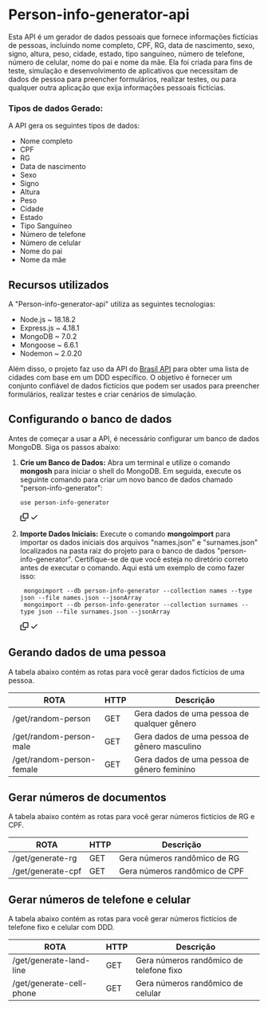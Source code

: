 <h1>Person-info-generator-api</h1>

<p>Esta API é um gerador de dados pessoais que fornece informações fictícias de pessoas, incluindo nome completo, CPF, RG, data de nascimento, sexo, signo, altura, peso, cidade, estado, tipo sanguíneo, número de telefone, número de celular, nome do pai e nome da mãe. Ela foi criada para fins de teste, simulação e desenvolvimento de aplicativos que necessitam de dados de pessoa para preencher formulários, realizar testes, ou para qualquer outra aplicação que exija informações pessoais fictícias.</p>

<h3>Tipos de dados Gerado:</h3>
<p>A API gera os seguintes tipos de dados:</p>
<ul>
    <li>Nome completo</li>
    <li>CPF</li>
    <li>RG</li>
    <li>Data de nascimento</li>
    <li>Sexo</li>
    <li>Signo</li>
    <li>Altura</li>
    <li>Peso</li>
    <li>Cidade</li>
    <li>Estado</li>
    <li>Tipo Sanguíneo</li>
    <li>Número de telefone</li>
    <li>Número de celular</li>
    <li>Nome do pai</li>
    <li>Nome da mãe</li>
</ul>


<h2>Recursos utilizados</h2>
<p>A "Person-info-generator-api" utiliza as seguintes tecnologias:</p>
<ul>
    <li>Node.js ~ 18.18.2</li>
    <li>Express.js ~ 4.18.1</li>
    <li>MongoDB ~ 7.0.2</li>
    <li>Mongoose ~ 6.6.1</li>
    <li>Nodemon ~ 2.0.20</li>
</ul>

<p>Além disso, o projeto faz uso da API do <a href="https://brasilapi.com.br/docs#tag/DDD">Brasil API</a> para obter uma lista de cidades com base em um DDD específico. O objetivo é fornecer um conjunto confiável de dados fictícios que podem ser usados para preencher formulários, realizar testes e criar cenários de simulação.</p>

<h2>Configurando o banco de dados</h2>
<p>Antes de começar a usar a API, é necessário configurar um banco de dados MongoDB. Siga os passos abaixo:
</p>
<ol>
    <li>
        <p><strong>Crie um Banco de Dados:</strong>
            Abra um terminal e utilize o comando <strong>mongosh</strong> para iniciar o shell do MongoDB. Em seguida, execute os seguinte comando para criar um novo banco de dados chamado "person-info-generator":
        </p>
        <div class="snippet-clipboard-content notranslate position-relative overflow-auto"><pre class="notranslate"><code>use person-info-generator
</code></pre><div class="zeroclipboard-container position-absolute right-0 top-0">
    <clipboard-copy aria-label="Copy" class="ClipboardButton btn js-clipboard-copy m-2 p-0 tooltipped-no-delay" data-copy-feedback="Copied!" data-tooltip-direction="w" value="gulp" tabindex="0" role="button" style="display: inherit;">
      <svg aria-hidden="true" height="16" viewBox="0 0 16 16" version="1.1" width="16" data-view-component="true" class="octicon octicon-copy js-clipboard-copy-icon m-2">
    <path d="M0 6.75C0 5.784.784 5 1.75 5h1.5a.75.75 0 0 1 0 1.5h-1.5a.25.25 0 0 0-.25.25v7.5c0 .138.112.25.25.25h7.5a.25.25 0 0 0 .25-.25v-1.5a.75.75 0 0 1 1.5 0v1.5A1.75 1.75 0 0 1 9.25 16h-7.5A1.75 1.75 0 0 1 0 14.25Z"></path><path d="M5 1.75C5 .784 5.784 0 6.75 0h7.5C15.216 0 16 .784 16 1.75v7.5A1.75 1.75 0 0 1 14.25 11h-7.5A1.75 1.75 0 0 1 5 9.25Zm1.75-.25a.25.25 0 0 0-.25.25v7.5c0 .138.112.25.25.25h7.5a.25.25 0 0 0 .25-.25v-7.5a.25.25 0 0 0-.25-.25Z"></path>
</svg>
      <svg aria-hidden="true" height="16" viewBox="0 0 16 16" version="1.1" width="16" data-view-component="true" class="octicon octicon-check js-clipboard-check-icon color-fg-success d-none m-2">
    <path d="M13.78 4.22a.75.75 0 0 1 0 1.06l-7.25 7.25a.75.75 0 0 1-1.06 0L2.22 9.28a.751.751 0 0 1 .018-1.042.751.751 0 0 1 1.042-.018L6 10.94l6.72-6.72a.75.75 0 0 1 1.06 0Z"></path>
</svg>
    </clipboard-copy>
  </div></div>
    </li>
    <li>
        <p><strong>Importe Dados Iniciais:</strong>
            Execute o comando <strong>mongoimport</strong> para importar os dados iniciais dos arquivos "names.json" e "surnames.json" localizados na pasta raiz do projeto para o banco de dados "person-info-generator". Certifique-se de que você esteja no diretório correto antes de executar o comando. Aqui está um exemplo de como fazer isso:
        </p>
         <div class="snippet-clipboard-content notranslate position-relative overflow-auto"><pre class="notranslate"><code> mongoimport --db person-info-generator --collection names --type json --file names.json --jsonArray
 mongoimport --db person-info-generator --collection surnames --type json --file surnames.json --jsonArray
</code></pre><div class="zeroclipboard-container position-absolute right-0 top-0">
    <clipboard-copy aria-label="Copy" class="ClipboardButton btn js-clipboard-copy m-2 p-0 tooltipped-no-delay" data-copy-feedback="Copied!" data-tooltip-direction="w" value="gulp" tabindex="0" role="button" style="display: inherit;">
      <svg aria-hidden="true" height="16" viewBox="0 0 16 16" version="1.1" width="16" data-view-component="true" class="octicon octicon-copy js-clipboard-copy-icon m-2">
    <path d="M0 6.75C0 5.784.784 5 1.75 5h1.5a.75.75 0 0 1 0 1.5h-1.5a.25.25 0 0 0-.25.25v7.5c0 .138.112.25.25.25h7.5a.25.25 0 0 0 .25-.25v-1.5a.75.75 0 0 1 1.5 0v1.5A1.75 1.75 0 0 1 9.25 16h-7.5A1.75 1.75 0 0 1 0 14.25Z"></path><path d="M5 1.75C5 .784 5.784 0 6.75 0h7.5C15.216 0 16 .784 16 1.75v7.5A1.75 1.75 0 0 1 14.25 11h-7.5A1.75 1.75 0 0 1 5 9.25Zm1.75-.25a.25.25 0 0 0-.25.25v7.5c0 .138.112.25.25.25h7.5a.25.25 0 0 0 .25-.25v-7.5a.25.25 0 0 0-.25-.25Z"></path>
</svg>
      <svg aria-hidden="true" height="16" viewBox="0 0 16 16" version="1.1" width="16" data-view-component="true" class="octicon octicon-check js-clipboard-check-icon color-fg-success d-none m-2">
    <path d="M13.78 4.22a.75.75 0 0 1 0 1.06l-7.25 7.25a.75.75 0 0 1-1.06 0L2.22 9.28a.751.751 0 0 1 .018-1.042.751.751 0 0 1 1.042-.018L6 10.94l6.72-6.72a.75.75 0 0 1 1.06 0Z"></path>
</svg>
    </clipboard-copy>
  </div></div>
    </li>
</ol>

<h2>Gerando dados de uma pessoa</h2>
<p>A tabela abaixo contém as rotas para você gerar dados fictícios de uma pessoa.</p>
<table>
    <thead>
        <tr>
            <th>ROTA</th>
            <th>HTTP</th>
            <th>Descrição</th>
        </tr>
    </thead>
    <tbody>
    <tr>
        <td>/get/random-person</td>
        <td>GET</td>
        <td>Gera dados de uma pessoa de qualquer gênero</td>
    </tr>
    <tr>
        <td>/get/random-person-male</td>
        <td>GET</td>
        <td>Gera dados de uma pessoa de gênero masculino</td>
    </tr>
    <tr>
        <td>/get/random-person-female</td>
        <td>GET</td>
        <td>Gera dados de uma pessoa de gênero feminino</td>
    </tr>
    </tbody>
</table>

<h2>Gerar números de documentos</h2>
<p>A tabela abaixo contém as rotas para você gerar números fictícios de RG e CPF.</p>
<table>
    <thead>
        <tr>
            <th>ROTA</th>
            <th>HTTP</th>
            <th>Descrição</th>
        </tr>
    </thead>
    <tbody>
    <tr>
        <td>/get/generate-rg</td>
        <td>GET</td>
        <td>Gera números randômico de RG</td>
    </tr>
     <tr>
        <td>/get/generate-cpf</td>
        <td>GET</td>
        <td>Gera números randômico de CPF</td>
    </tr>
    </tbody>
</table>

<h2>Gerar números de telefone e celular</h2>
<p>A tabela abaixo contém as rotas para você gerar números fictícios de telefone fixo e celular com DDD.</p>
<table>
    <thead>
        <tr>
            <th>ROTA</th>
            <th>HTTP</th>
            <th>Descrição</th>
        </tr>
    </thead>
    <tbody>
    <tr>
        <td>/get/generate-land-line</td>
        <td>GET</td>
        <td>Gera números randômico de telefone fixo</td>
    </tr>
     <tr>
        <td>/get/generate-cell-phone</td>
        <td>GET</td>
        <td>Gera números randômico de celular</td>
    </tr>
    </tbody>
</table>
